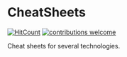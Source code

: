 # CheatSheets

[![HitCount](http://hits.dwyl.io/SergeBayet/CheatSheets.svg?style=flat)](http://hits.dwyl.io/SergeBayet/CheatSheets) [![contributions welcome](https://img.shields.io/badge/contributions-welcome-brightgreen.svg?style=flat)](https://github.com/dwyl/esta/issues)

Cheat sheets for several technologies.
